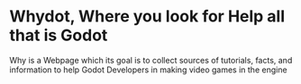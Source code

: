 # Whydot, Where you look for Help all that is Godot

Why is a Webpage which its goal is to collect sources of tutorials, facts, and information to help Godot Developers in making video games in the engine
